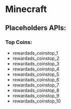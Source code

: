 # Minecraft

## Placeholders APIs:
### Top Coins:
*  rewardads_coinstop_1
*  rewardads_coinstop_2
*  rewardads_coinstop_3
*  rewardads_coinstop_4
*  rewardads_coinstop_5
*  rewardads_coinstop_6
*  rewardads_coinstop_7
*  rewardads_coinstop_8
*  rewardads_coinstop_9
*  rewardads_coinstop_10
